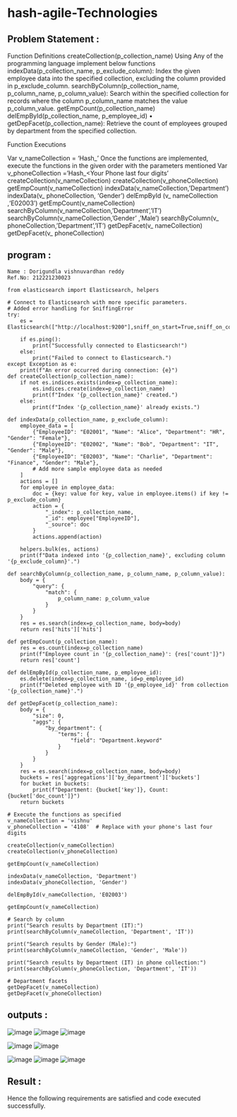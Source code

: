 # hash-agile-Technologies
## Problem Statement :
Function Definitions
createCollection(p_collection_name)
Using Any of the programming language implement below functions
indexData(p_collection_name, p_exclude_column):
Index the given employee data into the specified collection, excluding the column provided in p_exclude_column.
searchByColumn(p_collection_name, p_column_name, p_column_value):
Search within the specified collection for records where the column p_column_name matches the value p_column_value.
getEmpCount(p_collection_name)
delEmpById(p_collection_name, p_employee_id)
•  getDepFacet(p_collection_name):
Retrieve the count of employees grouped by department from the specified collection.

Function Executions

Var v_nameCollection = ‘Hash_<Your Name>’
Once the functions are implemented, execute the functions in the given order with the parameters mentioned
Var v_phoneCollection =’Hash_<Your Phone last four digits’
createCollection(v_nameCollection)
createCollection(v_phoneCollection)
getEmpCount(v_nameCollection)
indexData(v_nameCollection,’Department’)
indexData(v_ phoneCollection, ‘Gender’)
delEmpById (v_ nameCollection ,‘E02003’)
getEmpCount(v_nameCollection)
searchByColumn(v_nameCollection,’Department’,’IT’)
searchByColumn(v_nameCollection,’Gender’ ,’Male’)
searchByColumn(v_ phoneCollection,’Department’,’IT’)
getDepFacet(v_ nameCollection)
getDepFacet(v_ phoneCollection)
## program :
```
Name : Dorigundla vishnuvardhan reddy
Ref.No: 212221230023

```
```
from elasticsearch import Elasticsearch, helpers

# Connect to Elasticsearch with more specific parameters.
# Added error handling for SniffingError
try:
    es = Elasticsearch(["http://localhost:9200"],sniff_on_start=True,sniff_on_connection_fail=True,sniffer_timeout=60)
    
    if es.ping():
        print("Successfully connected to Elasticsearch!")
    else:
        print("Failed to connect to Elasticsearch.")
except Exception as e:
    print(f"An error occurred during connection: {e}")
def createCollection(p_collection_name):
    if not es.indices.exists(index=p_collection_name):
        es.indices.create(index=p_collection_name)
        print(f"Index '{p_collection_name}' created.")
    else:
        print(f"Index '{p_collection_name}' already exists.")

def indexData(p_collection_name, p_exclude_column):
    employee_data = [
        {"EmployeeID": "E02001", "Name": "Alice", "Department": "HR", "Gender": "Female"},
        {"EmployeeID": "E02002", "Name": "Bob", "Department": "IT", "Gender": "Male"},
        {"EmployeeID": "E02003", "Name": "Charlie", "Department": "Finance", "Gender": "Male"},
        # Add more sample employee data as needed
    ]
    actions = []
    for employee in employee_data:
        doc = {key: value for key, value in employee.items() if key != p_exclude_column}
        action = {
            "_index": p_collection_name,
            "_id": employee["EmployeeID"],
            "_source": doc
        }
        actions.append(action)
    
    helpers.bulk(es, actions)
    print(f"Data indexed into '{p_collection_name}', excluding column '{p_exclude_column}'.")

def searchByColumn(p_collection_name, p_column_name, p_column_value):
    body = {
        "query": {
            "match": {
                p_column_name: p_column_value
            }
        }
    }
    res = es.search(index=p_collection_name, body=body)
    return res['hits']['hits']

def getEmpCount(p_collection_name):
    res = es.count(index=p_collection_name)
    print(f"Employee count in '{p_collection_name}': {res['count']}")
    return res['count']

def delEmpById(p_collection_name, p_employee_id):
    es.delete(index=p_collection_name, id=p_employee_id)
    print(f"Deleted employee with ID '{p_employee_id}' from collection '{p_collection_name}'.")

def getDepFacet(p_collection_name):
    body = {
        "size": 0,
        "aggs": {
            "by_department": {
                "terms": {
                    "field": "Department.keyword"
                }
            }
        }
    }
    res = es.search(index=p_collection_name, body=body)
    buckets = res['aggregations']['by_department']['buckets']
    for bucket in buckets:
        print(f"Department: {bucket['key']}, Count: {bucket['doc_count']}")
    return buckets

# Execute the functions as specified
v_nameCollection = 'vishnu'
v_phoneCollection = '4108'  # Replace with your phone's last four digits

createCollection(v_nameCollection)
createCollection(v_phoneCollection)

getEmpCount(v_nameCollection)

indexData(v_nameCollection, 'Department')
indexData(v_phoneCollection, 'Gender')

delEmpById(v_nameCollection, 'E02003')

getEmpCount(v_nameCollection)

# Search by column
print("Search results by Department (IT):")
print(searchByColumn(v_nameCollection, 'Department', 'IT'))

print("Search results by Gender (Male):")
print(searchByColumn(v_nameCollection, 'Gender', 'Male'))

print("Search results by Department (IT) in phone collection:")
print(searchByColumn(v_phoneCollection, 'Department', 'IT'))

# Department facets
getDepFacet(v_nameCollection)
getDepFacet(v_phoneCollection)
```
## outputs :
![image](https://github.com/user-attachments/assets/ff1e80be-4d0b-4b1b-b880-e4167cbae1ba)
![image](https://github.com/user-attachments/assets/19b14824-a4a6-4308-902e-c2b0189acb45)
![image](https://github.com/user-attachments/assets/cd86bc6c-a9f2-4be5-9967-8e2ae12e5cb4)

![image](https://github.com/user-attachments/assets/9d3ed9cf-1606-4579-bd7e-49557622f0b7)
![image](https://github.com/user-attachments/assets/91e8840c-5016-427e-b4a1-b361fb0458f0)

![image](https://github.com/user-attachments/assets/1798602a-bf67-4ab1-9945-5c611a7ad417)
![image](https://github.com/user-attachments/assets/1bc790cc-f85f-485e-a4ce-5a66b624bad3)
![image](https://github.com/user-attachments/assets/d03443ad-b18c-48a0-aea2-378c61510432)
## Result :
Hence the following requirements are satisfied and code executed successfully.
